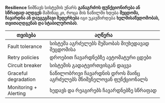 **Resilience** ნიშნავს სისტემის უნარს **განაგრძოს ფუნქციონირება ან სწრაფად აღდგეს** მაშინაც კი, როცა მის ნაწილში ხდება **შეცდომა, ჩავარდნა ან დაუგეგმავი შეფერხება**
იგი უკავშირდება **ხელმისაწვდომობას, თვითაღდგენას და სტაბილურობას**.


| თვისება               | აღწერა                                                              |
| --------------------- | ------------------------------------------------------------------- |
| Fault tolerance       | სისტემა აგრძელებს მუშაობას მიუხედავად შეცდომისა                     |
| Retry policies        | დროებით ჩავარდნებზე ავტომატური ცდები                                |
| Circuit breaker       | სისტემის გადატვირთვისგან დაცვა                                      |
| Graceful degradation  | ნაწილობრივი ჩავარდნის დროს მაინც აგრძელებს მნიშვნელოვან ფუნქციონალს |
| Monitoring + Alerting | ხედავს და რეაგირებს ჩავარდნებზე სწრაფად                             |


